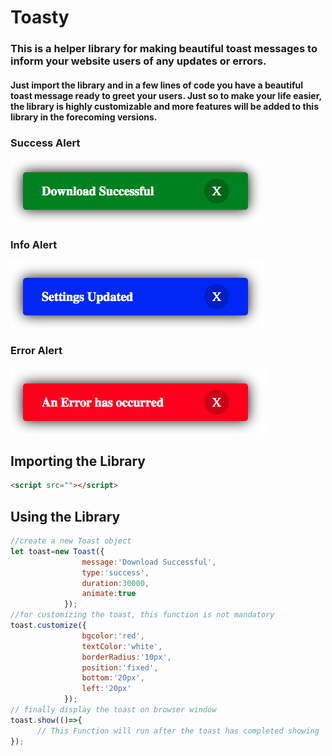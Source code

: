 # Toasty
### This is a helper library for making beautiful toast messages to inform your website users of any updates or errors.<br>
#### Just import the library and in a few lines of code you have a beautiful toast message ready to greet your users. Just so to make your life easier, the library is highly customizable and more features will be added to this library in the forecoming versions.<br>
### Success Alert
<img src="success.png"/><br>
### Info Alert
<img src="info.png"/><br>
### Error Alert
<img src="error.png"/><br>

## Importing the Library
```html
<script src=""></script>
```
## Using the Library
```javascript
//create a new Toast object
let toast=new Toast({
                message:'Download Successful',
                type:'success',
                duration:30000,
                animate:true
            });
//for customizing the toast, this function is not mandatory
toast.customize({
                bgcolor:'red',
                textColor:'white',
                borderRadius:'10px',
                position:'fixed',
                bottom:'20px',
                left:'20px'
            });
// finally display the toast on browser window
toast.show(()=>{
      // This Function will run after the toast has completed showing
});
```
